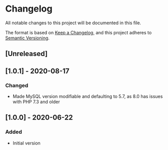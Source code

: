 # Changelog
All notable changes to this project will be documented in this file.

The format is based on [Keep a Changelog](https://keepachangelog.com/en/1.0.0/),
and this project adheres to [Semantic Versioning](https://semver.org/spec/v2.0.0.html).

## [Unreleased]

## [1.0.1] - 2020-08-17
### Changed
- Made MySQL version modifiable and defaulting to 5.7, as 8.0 has issues with PHP 7.3 and older

## [1.0.0] - 2020-06-22
### Added
- Initial version